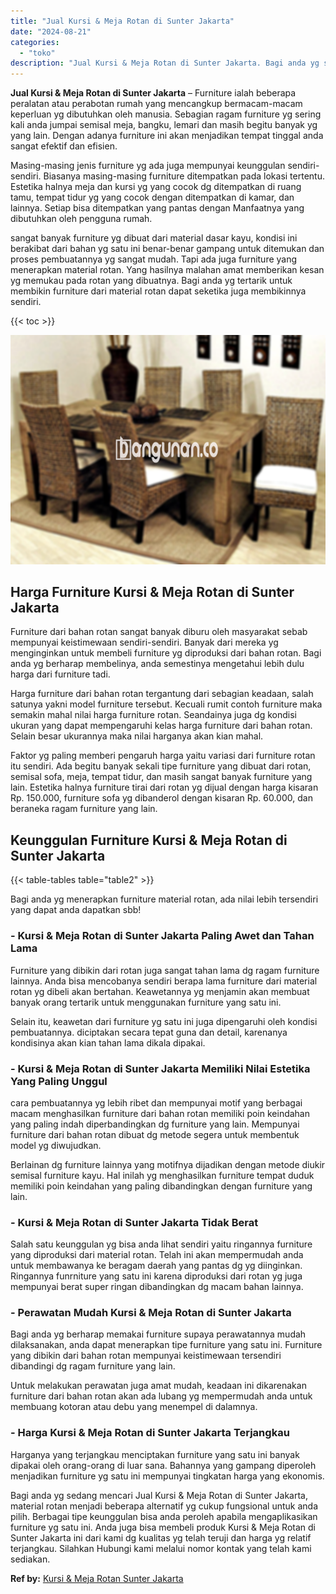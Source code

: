 ```yaml
---
title: "Jual Kursi & Meja Rotan di Sunter Jakarta"
date: "2024-08-21"
categories: 
  - "toko"
description: "Jual Kursi & Meja Rotan di Sunter Jakarta. Bagi anda yg sedang mencari Jual Kursi & Meja Rotan di Sunter Jakarta, material rotan menjadi beberapa alternatif..."
---
```


**Jual Kursi & Meja Rotan di Sunter Jakarta** – Furniture ialah beberapa peralatan atau perabotan rumah yang mencangkup bermacam-macam keperluan yg dibutuhkan oleh manusia. Sebagian ragam furniture yg sering kali anda jumpai semisal meja, bangku, lemari dan masih begitu banyak yg yang lain. Dengan adanya furniture ini akan menjadikan tempat tinggal anda sangat efektif dan efisien.

Masing-masing jenis furniture yg ada juga mempunyai keunggulan sendiri-sendiri. Biasanya masing-masing furniture ditempatkan pada lokasi tertentu. Estetika halnya meja dan kursi yg yang cocok dg ditempatkan di ruang tamu, tempat tidur yg yang cocok dengan ditempatkan di kamar, dan lainnya. Setiap bisa ditempatkan yang pantas dengan Manfaatnya yang dibutuhkan oleh pengguna rumah.

sangat banyak furniture yg dibuat dari material dasar kayu, kondisi ini berakibat dari bahan yg satu ini benar-benar gampang untuk ditemukan dan proses pembuatannya yg sangat mudah. Tapi ada juga furniture yang menerapkan material rotan. Yang hasilnya malahan amat memberikan kesan yg memukau pada rotan yang dibuatnya. Bagi anda yg tertarik untuk membikin furniture dari material rotan dapat seketika juga membikinnya sendiri.

{{< toc >}}

![Jual Kursi & Meja Rotan di Sunter Jakarta](/images/kursi-meja-rotan-murah16.png)

## Harga Furniture Kursi & Meja Rotan di Sunter Jakarta

Furniture dari bahan rotan sangat banyak diburu oleh masyarakat sebab mempunyai keistimewaan sendiri-sendiri. Banyak dari mereka yg menginginkan untuk membeli furniture yg diproduksi dari bahan rotan. Bagi anda yg berharap membelinya, anda semestinya mengetahui lebih dulu harga dari furniture tadi.

Harga furniture dari bahan rotan tergantung dari sebagian keadaan, salah satunya yakni model furniture tersebut. Kecuali rumit contoh furniture maka semakin mahal nilai harga furniture rotan. Seandainya juga dg kondisi ukuran yang dapat mempengaruhi kelas harga furniture dari bahan rotan. Selain besar ukurannya maka nilai harganya akan kian mahal.

Faktor yg paling memberi pengaruh harga yaitu variasi dari furniture rotan itu sendiri. Ada begitu banyak sekali tipe furniture yang dibuat dari rotan, semisal sofa, meja, tempat tidur, dan masih sangat banyak furniture yang lain. Estetika halnya furniture tirai dari rotan yg dijual dengan harga kisaran Rp. 150.000, furniture sofa yg dibanderol dengan kisaran Rp. 60.000, dan beraneka ragam furniture yang lain.

## Keunggulan Furniture Kursi & Meja Rotan di Sunter Jakarta

{{< table-tables table="table2" >}}

Bagi anda yg menerapkan furniture material rotan, ada nilai lebih tersendiri yang dapat anda dapatkan sbb!

### \- Kursi & Meja Rotan di Sunter Jakarta Paling Awet dan Tahan Lama

Furniture yang dibikin dari rotan juga sangat tahan lama dg ragam furniture lainnya. Anda bisa mencobanya sendiri berapa lama furniture dari material rotan yg dibeli akan bertahan. Keawetannya yg menjamin akan membuat banyak orang tertarik untuk menggunakan furniture yang satu ini.

Selain itu, keawetan dari furniture yg satu ini juga dipengaruhi oleh kondisi pembuatannya. diciptakan secara tepat guna dan detail, karenanya kondisinya akan kian tahan lama dikala dipakai.

### \- Kursi & Meja Rotan di Sunter Jakarta Memiliki Nilai Estetika Yang Paling Unggul

cara pembuatannya yg lebih ribet dan mempunyai motif yang berbagai macam menghasilkan furniture dari bahan rotan memiliki poin keindahan yang paling indah diperbandingkan dg furniture yang lain. Mempunyai furniture dari bahan rotan dibuat dg metode segera untuk membentuk model yg diwujudkan.

Berlainan dg furniture lainnya yang motifnya dijadikan dengan metode diukir semisal furniture kayu. Hal inilah yg menghasilkan furniture tempat duduk memiliki poin keindahan yang paling dibandingkan dengan furniture yang lain.

### \- Kursi & Meja Rotan di Sunter Jakarta Tidak Berat

Salah satu keunggulan yg bisa anda lihat sendiri yaitu ringannya furniture yang diproduksi dari material rotan. Telah ini akan mempermudah anda untuk membawanya ke beragam daerah yang pantas dg yg diinginkan. Ringannya funrniture yang satu ini karena diproduksi dari rotan yg juga mempunyai berat super ringan dibandingkan dg macam bahan lainnya.

### \- Perawatan Mudah Kursi & Meja Rotan di Sunter Jakarta

Bagi anda yg berharap memakai furniture supaya perawatannya mudah dilaksanakan, anda dapat menerapkan tipe furniture yang satu ini. Furniture yang dibikin dari bahan rotan mempunyai keistimewaan tersendiri dibandingi dg ragam furniture yang lain.

Untuk melakukan perawatan juga amat mudah, keadaan ini dikarenakan furniture dari bahan rotan akan ada lubang yg mempermudah anda untuk membuang kotoran atau debu yang menempel di dalamnya.

### \- Harga Kursi & Meja Rotan di Sunter Jakarta Terjangkau

Harganya yang terjangkau menciptakan furniture yang satu ini banyak dipakai oleh orang-orang di luar sana. Bahannya yang gampang diperoleh menjadikan furniture yg satu ini mempunyai tingkatan harga yang ekonomis.

Bagi anda yg sedang mencari Jual Kursi & Meja Rotan di Sunter Jakarta, material rotan menjadi beberapa alternatif yg cukup fungsional untuk anda pilih. Berbagai tipe keunggulan bisa anda peroleh apabila mengaplikasikan furniture yg satu ini. Anda juga bisa membeli produk Kursi & Meja Rotan di Sunter Jakarta ini dari kami dg kualitas yg telah teruji dan harga yg relatif terjangkau. Silahkan Hubungi kami melalui nomor kontak yang telah kami sediakan.

**Ref by:** [Kursi & Meja Rotan Sunter Jakarta](https://id.wikipedia.org/wiki/Kursi)
